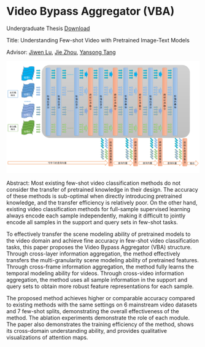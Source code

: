 # Video Bypass Aggregator (VBA)

Undergraduate Thesis
[Download](./Understanding_Few-shot_Video_with_Pretrained_Image-Text_Models.pdf)

Title: Understanding Few-shot Video with Pretrained Image-Text Models

Advisor: [Jiwen Lu](https://scholar.google.com/citations?user=TN8uDQoAAAAJ&hl=en-US), [Jie Zhou](https://scholar.google.com/citations?user=6a79aPwAAAAJ&hl=en), [Yansong Tang](https://andytang15.github.io/)

![VBA](resources/overall_intro.png)

Abstract: 
Most existing few-shot video classification methods do not consider the transfer of pretrained knowledge in their design. The accuracy of these methods is sub-optimal when directly introducing pretrained knowledge, and the transfer efficiency is relatively poor. On the other hand, existing video classification methods for full-sample supervised learning always encode each sample independently, making it difficult to jointly encode all samples in the support and query sets in few-shot tasks.

To effectively transfer the scene modeling ability of pretrained models to the video domain and achieve fine accuracy in few-shot video classification tasks, this paper proposes the Video Bypass Aggregator (VBA) structure. Through cross-layer information aggregation, the method effectively transfers the multi-granularity scene modeling ability of pretrained features. Through cross-frame information aggregation, the method fully learns the temporal modeling ability for videos. Through cross-video information aggregation, the method uses all sample information in the support and query sets to obtain more robust feature representations for each sample.

The proposed method achieves higher or comparable accuracy compared to existing methods with the same settings on 6 mainstream video datasets and 7 few-shot splits, demonstrating the overall effectiveness of the method. The ablation experiments demonstrate the role of each module. The paper also demonstrates the training efficiency of the method, shows its cross-domain understanding ability, and provides qualitative visualizations of attention maps.

